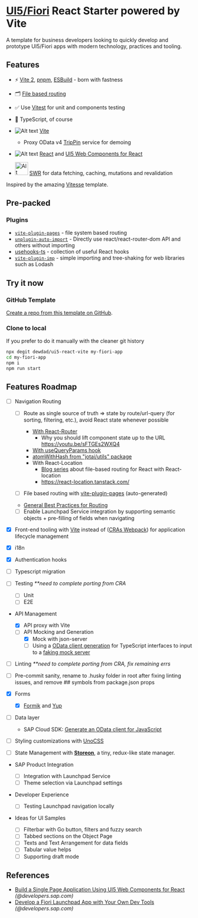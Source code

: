 # [UI5/Fiori](https://sap.github.io/ui5-webcomponents/) React Starter powered by Vite

A template for business developers looking to quickly develop and prototype UI5/Fiori apps with modern technology, practices and tooling.

<!-- <h6 align='center'>
<a href="https://ui5-react-vite.netlify.app/">Live Demo</a>
</h6> -->

</p>

## Features

- ⚡️ [Vite 2](https://github.com/vitejs/vite), [pnpm](https://pnpm.js.org/), [ESBuild](https://github.com/evanw/esbuild) - born with fastness

- 🗂 [File based routing](./src/pages)

- ✅ Use [Vitest](http://vitest.dev/) for unit and components testing

- 🦾 TypeScript, of course

- ![Alt text](https://api.iconify.design/logos:vitejs.svg) [Vite](https://github.com/vitejs/vite)
  
  - Proxy OData v4 [TripPin](https://www.odata.org/blog/trippin-new-odata-v4-sample-service/) service for demoing

- ![Alt text](https://api.iconify.design/vscode-icons:file-type-reactjs.svg) [React](https://github.com/facebook/react) and [UI5 Web Components for React](https://sap.github.io/ui5-webcomponents-react/?path=/docs/getting-started--page)

- <img src="https://api.iconify.design/logos:swr.svg" title="" alt="Alt text" width="35"> [SWR](https://swr.vercel.app/) for data fetching, caching, mutations and revalidation
  
  <!-- - ☁️ Deploy on Netlify, zero-config -->
  
  <!-- - 😃 Use icons from any icon sets in [Pure CSS](https://github.com/antfu/unocss/tree/main/packages/preset-icons) -->

Inspired by the amazing [Vitesse](https://github.com/antfu/vitesse) template.

## Pre-packed

<!-- ### UI Frameworks

- [UnoCSS](https://github.com/antfu/unocss) - The instant on-demand atomic CSS engine.

### Icons

- [Iconify](https://iconify.design) - use icons from any icon sets [🔍Icônes](https://icones.netlify.app/)
- [Pure CSS Icons via UnoCSS](https://github.com/antfu/unocss/tree/main/packages/preset-icons) -->

### Plugins

- [`vite-plugin-pages`](https://github.com/hannoeru/vite-plugin-pages) - file system based routing
- [`unplugin-auto-import`](https://github.com/antfu/unplugin-auto-import) - Directly use react/react-router-dom API and others without importing
- [usehooks-ts](https://usehooks-ts.com/) - collection of useful React hooks
- [`vite-plugin-imp`](https://github.com/hannoeru/vite-plugin-pages) - simple importing and tree-shaking for web libraries such as Lodash

## Try it now

### GitHub Template

[Create a repo from this template on GitHub](https://github.com/dewdad/ui5-react-vite/generate).

### Clone to local

If you prefer to do it manually with the cleaner git history

```bash
npx degit dewdad/ui5-react-vite my-fiori-app
cd my-fiori-app
npm i
npm run start
```

## Features Roadmap

- [ ] Navigation Routing
  
  - [ ] Route as single source of truth => state by route/url-query (for sorting, filtering, etc.), avoid React state whenever possible
    
    - [With React-Router](https://ui.dev/react-router-query-strings)
      - Why you should lift component state up to the URL <https://youtu.be/sFTGEs2WXQ4>
    - [With useQueryParams hook](https://github.com/pbeshai/use-query-params)
    - [atomWithHash from "jotai/utils" package](https://betterprogramming.pub/how-and-why-you-should-store-react-ui-state-in-the-url-f2013a204cb2#694f)
    - With React-Location
      - [Blog series](https://omarelhawary.me/blog/file-based-routing-with-react-location-data-loaders) about file-based routing for React with React-location
      - <https://react-location.tanstack.com/>
  
  - [ ] File based routing with [vite-plugin-pages](https://github.com/hannoeru/vite-plugin-pages) (auto-generated)
  
  - [General Best Practices for Routing](https://www.bigbinary.com/react-best-practices/best-practices-in-react-routing)
  
  - [ ] Enable Launchpad Service integration by supporting semantic objects + pre-filling of fields when navigating

- [x] Front-end tooling with [Vite](https://vitejs.dev/) instead of ([CRAs Webpack](https://www.youtube.com/watch?v=-KEuTPIpLbE)) for application lifecycle management

- [x] i18n

- [x] Authentication hooks

- [ ] Typescript migration

- [ ] Testing _**need to complete porting from CRA_
  
  - [ ] Unit
  - [ ] E2E

- API Management
  
  - [x] API proxy with Vite
  - [ ] API Mocking and Generation
    - [x] Mock with json-server
    - [ ] Using a [OData client generation](https://sap.github.io/cloud-sdk/docs/js/features/odata/generate-odata-client) for TypeScript interfaces to input to a [faking mock server](https://github.com/satrong/vite-plugin-lessmock)

- [ ] Linting _**need to complete porting from CRA, fix remaining errs_

- [ ] Pre-commit sanity, rename to .husky folder in root after fixing linting issues, and remove ## symbols from package.json props

- [x] Forms
  
  - [x] [Formik](https://formik.org/) and [Yup](https://www.npmjs.com/package/yup)

- [ ] Data layer
  
  - SAP Cloud SDK: [Generate an OData client for JavaScript](https://sap.github.io/cloud-sdk/docs/js/features/odata/generate-odata-client)

- [ ] Styling customizations with [UnoCSS](https://github.com/unocss/unocss)

- [ ] State Management with [**Storeon**](https://github.com/storeon/storeon/blob/main/README.md), a tiny, redux-like state manager.

- SAP Product Integration
  
  - [ ] Integration with Launchpad Service
  - [ ] Theme selection via Launchpad settings

- Developer Experience
  
  - [ ] Testing Launchpad navigation locally

- Ideas for UI Samples
  
  - [ ] Filterbar with Go button, filters and fuzzy search
  - [ ] Tabbed sections on the Object Page
  - [ ] Texts and Text Arrangement for data fields
  - [ ] Tabular value helps
  - [ ] Supporting draft mode

## References

- [Build a Single Page Application Using UI5 Web Components for React](https://developers.sap.com/mission.react-spa.html) _(@developers.sap.com)_
- [Develop a Fiori Launchpad App with Your Own Dev Tools](https://developers.sap.com/mission.sapui5-cf-launchpad.html?url_id=text-us-recommendation) _(@developers.sap.com)_
